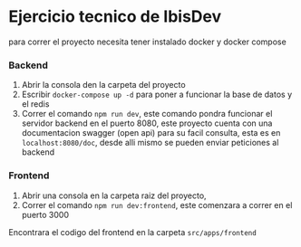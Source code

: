 # Ejercicio tecnico de IbisDev

para correr el proyecto necesita tener instalado docker y docker compose

### Backend

1. Abrir la consola den la carpeta del proyecto
2. Escribir `docker-compose up -d` para poner a funcionar la base de datos y el redis
3. Correr el comando `npm run dev`, este comando pondra funcionar el servidor backend en el puerto 8080, este proyecto cuenta con una documentacion swagger (open api) para su facil consulta, esta es en `localhost:8080/doc`, desde alli mismo se pueden enviar peticiones al backend

### Frontend

1. Abrir una consola en la carpeta raiz del proyecto,
2. Correr el comando `npm run dev:frontend`, este comenzara a correr en el puerto 3000

Encontrara el codigo del frontend en la carpeta `src/apps/frontend`
